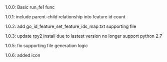 1.0.0: Basic run_fe1 func

1.0.1: include parent-child relationship into feature id count

1.0.2: add go_id_feature_set_feature_ids_map.txt supporting file

1.0.3: update rpy2 install due to lastest version no longer support python 2.7

1.0.5: fix supporting file generation logic

1.0.6: added icon
